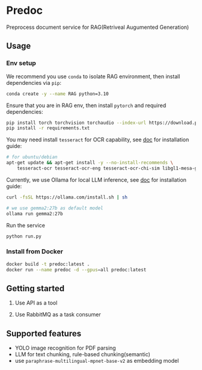 # Predoc

Preprocess document service for RAG(Retriveal Augumented Generation)

## Usage

### Env setup

We recommend you use `conda` to isolate RAG environment, then install dependencies via `pip`:

```bash
conda create -y --name RAG python=3.10
```

Ensure that you are in RAG env, then install `pytorch` and required dependencies:

```bash
pip install torch torchvision torchaudio --index-url https://download.pytorch.org/whl/cu118
pip install -r requirements.txt
```

You may need install `tesseract` for OCR capability, see [doc](https://github.com/UB-Mannheim/tesseract/wiki) for installation guide:

```bash
# for ubuntu/debian
apt-get update && apt-get install -y --no-install-recommends \
    tesseract-ocr tesseract-ocr-eng tesseract-ocr-chi-sim libgl1-mesa-glx \
```

Currently, we use Ollama for local LLM inference, see [doc](https://ollama.com/download/windows) for installation guide:

```bash
curl -fsSL https://ollama.com/install.sh | sh
```

```bash
# we use gemma2:27b as default model
ollama run gemma2:27b
```

Run the service

```bash
python run.py
```

### Install from Docker

```bash
docker build -t predoc:latest .
docker run --name predoc -d --gpus=all predoc:latest
```

## Getting started

1. Use API as a tool

2. Use RabbitMQ as a task consumer

## Supported features

- YOLO image recognition for PDF parsing
- LLM for text chunking, rule-based chunking(semantic)
- use `paraphrase-multilingual-mpnet-base-v2` as embedding model
